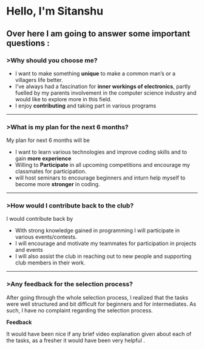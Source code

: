 # Hello, I'm Sitanshu

## Over here I am going to answer some important questions :

### **>Why should you choose me?**

- I want to make something **unique** to make a common man’s or a villagers life better.
- I've always had a fascination for **inner workings of electronics**, partly fuelled by my parents involvement in the computer science industry and would like to explore more in this field.
- I enjoy **contributing** and taking part in various programs

------

### **>What is my plan for the next 6 months?**

My plan for next 6 months will be

- I want to learn various technologies and improve coding skills and to gain **more experience** 
- Willing to **Participate** in all upcoming competitions and encourage my classmates for participation.
- will host seminars to encourage beginners and inturn help myself to become more **stronger** in coding.

------

### **>How would I contribute back to the club?**

I would contribute back by 

- With strong knowledge gained in programming I will participate in various events/contests.
- I will encourage and motivate my teammates for participation in projects and events  
- I will also assist the club in reaching out to new people and supporting club members in their work.

------

### **>Any feedback for the selection process?**

After going through the whole selection process, I realized that the tasks were well structured and bit difficult for beginners and for intermediates. As such, I have no complaint regarding the selection process.

**Feedback**  

It would have been nice if any brief video explanation given about each of the tasks, as a fresher it would have been very helpful  .

